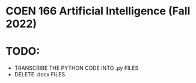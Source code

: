 # COEN 166 Artificial Intelligence (Fall 2022)

# TODO:
- TRANSCRIBE THE PYTHON CODE INTO .py FILES
- DELETE .docx FILES
